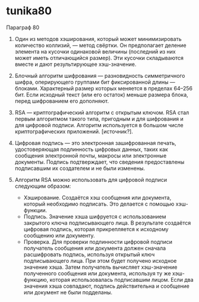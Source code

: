 # tunika80

Параграф 80

1. Один из методов хэширования, который может минимизировать количество коллизий, — метод свёртки. Он предполагает деление элемента на кусочки одинаковой величины (последний из них может иметь отличающийся размер). Эти кусочки складываются вместе и дают результирующее хэш-значение.  

2. Блочный алгоритм шифрования — разновидность симметричного шифра, оперирующего группами бит фиксированной длины — блоками. Характерный размер которых меняется в пределах 64–256 бит. Если исходный текст (или его остаток) меньше размера блока, перед шифрованием его дополняют.

3. RSA — криптографический алгоритм с открытым ключом. RSA стал первым алгоритмом такого типа, пригодным и для шифрования и для цифровой подписи. Алгоритм используется в большом числе криптографических приложений. [источник?].

4. Цифровая подпись — это электронная зашифрованная печать, удостоверяющая подлинность цифровых данных, таких как сообщения электронной почты, макросы или электронные документы. Подпись подтверждает, что сведения предоставлены подписавшим их создателем и не были изменены.

5. Алгоритм RSA можно использовать для цифровой подписи следующим образом:  
   - Хэширование. Создаётся хэш сообщения или документа, который необходимо подписать. Это делается с помощью хэш-функции. 
   - Подпись. Значение хэша шифруется с использованием закрытого ключа подписывающего лица. В результате создаётся цифровая подпись, которая прикрепляется к исходному сообщению или документу.  
   - Проверка. Для проверки подлинности цифровой подписи получатель сообщения или документа должен сначала расшифровать подпись, используя открытый ключ подписывающего лица. При этом будет получено исходное значение хэша. Затем получатель вычисляет хэш-значение полученного сообщения или документа, используя ту же хэш-функцию, которая использовалась подписавшим лицом. Если два значения хэша совпадают, подпись действительна и сообщение или документ не были подделаны. 
